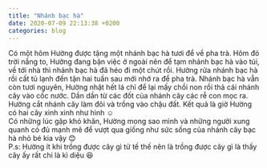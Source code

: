 ```yaml
---
title: "Nhánh bạc hà"
date: 2020-07-09 22:13:38 +0200
categories: blog
---
```

Có một hôm Hường được tặng một nhánh bạc hà tươi để về pha trà. Hôm đó trời nắng to, Hường đang bận việc ở ngoài nên để tạm nhánh bạc hà vào túi, về tới nhà thì nhánh bạc hà đã héo đi một chút rồi. Hường rửa nhánh bạc hà rồi cất tủ lạnh đến tận hai tuần sau mới nhớ ra để pha trà. Nhánh bạc hà vẫn còn tươi nguyên, Hường nhặt hết lá chỉ để lại mấy chồi non rồi thả cái nhánh cây vào cốc nước. Dần dần từ các đốt của nhánh cây các rễ con mọc ra. Hường cắt nhánh cây làm đôi và trồng vào chậu đất. Kết quả là giờ Hường có hai cây xinh xinh như hình ☺️  
Có những lúc gặp khó khăn, Hường mong sao mình và những người xung quanh có đủ mạnh mẽ để vượt qua giống như sức sống của nhánh cây bạc hà nhỏ bé kia vậy 😊  
P.s: Hường ít khi trồng được cây gì tử tế thế nên là trồng được cây gì là thấy cây ấy rất chi là kì diệu 😆